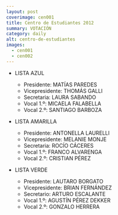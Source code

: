```yaml
---
layout: post
coverimage: cen001
title: Centro de Estudiantes 2012
summary: VOTACIÓN
category: daily
alt: centro-de-estudiantes
images:
  - cen001
  - cen002
---
```

* LISTA AZUL
  * Presidente: MATÍAS PAREDES
  * Vicepresidente: THOMÁS GALLI
  * Secretaria: LAURA SABANDO
  * Vocal 1.º: MICAELA FALABELLA
  * Vocal 2.º: SANTIAGO BARBOZA

* LISTA AMARILLA
  * Presidente: ANTONELLA LAURELLI
  * Vicepresidente: MELANIE MONJE
  * Secretaria: ROCÍO CÁCERES
  * Vocal 1.º: FRANCO ALVARENGA
  * Vocal 2.º: CRISTIAN PÉREZ

* LISTA VERDE
  * Presidente: LAUTARO BORGATO
  * Vicepresidente: BRIAN FERNÁNDEZ
  * Secretario: ARTURO ESCALANTE
  * Vocal 1.º: AGUSTÍN PÉREZ DEKKER
  * Vocal 2.º: GONZALO HERRERA
